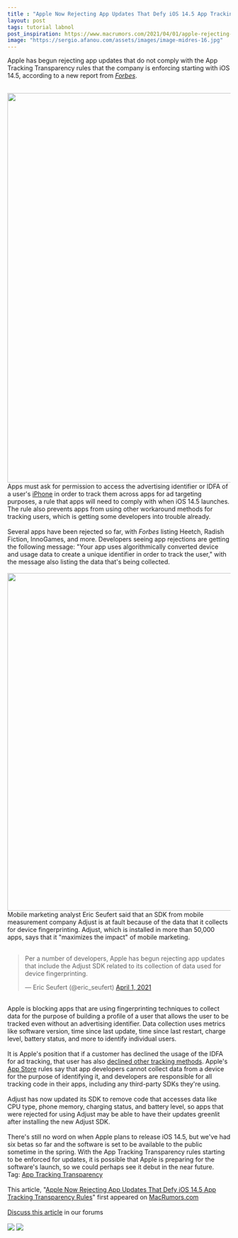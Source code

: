 ```yaml
---
title : "Apple Now Rejecting App Updates That Defy iOS 14.5 App Tracking Transparency Rules"
layout: post
tags: tutorial labnol
post_inspiration: https://www.macrumors.com/2021/04/01/apple-rejecting-app-updates-tracking-transparency/
image: "https://sergio.afanou.com/assets/images/image-midres-16.jpg"
---
```


Apple has begun rejecting app updates that do not comply with the App Tracking Transparency rules that the company is enforcing starting with iOS 14.5, according to a new report from <em><a href="https://www.forbes.com/sites/johnkoetsier/2021/04/01/apple-rejecting-apps-with-fingerprinting-enabled-as-ios-14-privacy-enforcement-starts/?sh=7590a93a3d19">Forbes</a></em>.
<br/>

<br/>
<img src="https://images.macrumors.com/article-new/2021/01/nba-tracking-prompt.jpg" alt="" width="1600" height="878" class="aligncenter size-full wp-image-780733" />
<br/>
Apps must ask for permission to access the advertising identifier or IDFA of a user's <a href="https://www.macrumors.com/guide/iphone/">iPhone</a> in order to track them across apps for ad targeting purposes, a rule that apps will need to comply with when iOS 14.5 launches. The rule also prevents apps from using other workaround methods for tracking users, which is getting some developers into trouble already.
<br/>

<br/>
Several apps have been rejected so far, with <em>Forbes</em> listing Heetch, Radish Fiction, InnoGames, and more. Developers seeing app rejections are getting the following message: "Your app uses algorithmically converted device and usage data to create a unique identifier in order to track the user," with the message also listing the data that's being collected.
<br/>

<br/>
<img src="https://images.macrumors.com/article-new/2021/04/apple-app-transparency-tracking-rejection.jpg" alt="" width="960" height="761" class="aligncenter size-full wp-image-792024" />
<br/>
Mobile marketing analyst Eric Seufert said that an SDK from mobile measurement company Adjust is at fault because of the data that it collects for device fingerprinting. Adjust, which is installed in more than 50,000 apps, says that it "maximizes the impact" of mobile marketing.
<br/>

<br/>
<div class="center-wrap"><blockquote class="twitter-tweet"><p lang="en" dir="ltr">Per a number of developers, Apple has begun rejecting app updates that include the Adjust SDK related to its collection of data used for device fingerprinting.</p>&mdash; Eric Seufert (@eric_seufert) <a href="https://twitter.com/eric_seufert/status/1377596078179123202?ref_src=twsrc%5Etfw">April 1, 2021</a></blockquote> <script async src="https://platform.twitter.com/widgets.js" charset="utf-8"></script></div>
<br/>
Apple is blocking apps that are using fingerprinting techniques to collect data for the purpose of building a profile of a user that allows the user to be tracked even without an advertising identifier. Data collection uses metrics like software version, time since last update, time since last restart, charge level, battery status, and more to identify individual users.
<br/>

<br/>
It is Apple's position that if a customer has declined the usage of the IDFA for ad tracking, that user has also <a href="https://developer.apple.com/app-store/user-privacy-and-data-use/">declined other tracking methods</a>. Apple's <a href="https://www.macrumors.com/guide/app-store/">App Store</a> rules say that app developers cannot collect data from a device for the purpose of identifying it, and developers are responsible for all tracking code in their apps, including any third-party SDKs they're using.
<br/>

<br/>
Adjust has now updated its SDK to remove code that accesses data like CPU type, phone memory, charging status, and battery level, so apps that were rejected for using Adjust may be able to have their updates greenlit after installing the new Adjust SDK.
<br/>

<br/>
There's still no word on when Apple plans to release iOS 14.5, but we've had six betas so far and the software is set to be available to the public sometime in the spring. With the App Tracking Transparency rules starting to be enforced for updates, it is possible that Apple is preparing for the software's launch, so we could perhaps see it debut in the near future.<div class="linkback">Tag: <a href="https://www.macrumors.com/guide/app-tracking-transparency/">App Tracking Transparency</a></div><br/>This article, &quot;<a href="https://www.macrumors.com/2021/04/01/apple-rejecting-app-updates-tracking-transparency/">Apple Now Rejecting App Updates That Defy iOS 14.5 App Tracking Transparency Rules</a>&quot; first appeared on <a href="https://www.macrumors.com">MacRumors.com</a><br/><br/><a href="https://forums.macrumors.com/threads/apple-now-rejecting-app-updates-that-defy-ios-14-5-app-tracking-transparency-rules.2290351/">Discuss this article</a> in our forums<br/><br/><div class="feedflare">
<a href="http://feeds.macrumors.com/~ff/MacRumors-All?a=M-v1HRbvr3s:6sX85zLfsqI:6W8y8wAjSf4"><img src="http://feeds.feedburner.com/~ff/MacRumors-All?d=6W8y8wAjSf4" border="0"></img></a> <a href="http://feeds.macrumors.com/~ff/MacRumors-All?a=M-v1HRbvr3s:6sX85zLfsqI:qj6IDK7rITs"><img src="http://feeds.feedburner.com/~ff/MacRumors-All?d=qj6IDK7rITs" border="0"></img></a>
</div><img src="http://feeds.feedburner.com/~r/MacRumors-All/~4/M-v1HRbvr3s" height="1" width="1" alt=""/>